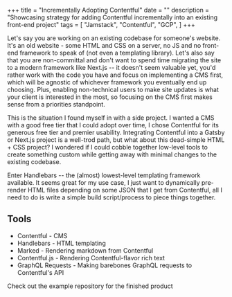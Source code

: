 +++
title = "Incrementally Adopting Contentful"
date = ""
description = "Showcasing strategy for adding Contentful incrementally into an existing front-end project"
tags = [
    "Jamstack",
    "Contentful",
    "GCP",
]
+++

Let's say you are working on an existing codebase for someone's website. It's an old
website - some HTML and CSS on a server, no JS and no front-end framework to speak of
(not even a templating library). Let's also say that you are non-committal and don't
want to spend time migrating the site to a modern framework like Next.js -- it doesn't
seem valuable yet, you'd rather work with the code you have and focus on implementing
a CMS first, which will be agnostic of whichever framework you eventually end up choosing.
Plus, enabling non-technical users to make site updates is what your client is interested
in the most, so focusing on the CMS first makes sense from a priorities standpoint.

This is the situation I found myself in with a side project. I wanted a CMS with
a good free tier that I could adopt over time, I chose Contentful for its generous
free tier and premier usability. Integrating Contentful into a Gatsby or Next.js
project is a well-trod path, but what about this dead-simple HTML + CSS project? I wondered
if I could cobble together low-level tools to create something custom while getting
away with minimal changes to the existing codebase.

Enter Handlebars -- the (almost) lowest-level templating framework available. It
seems great for my use case, I just want to dynamically pre-render HTML files depending
on some JSON that I get from Contentful, all I need to do is write a simple build
script/process to piece things together.

## Tools

- Contentful - CMS
- Handlebars - HTML templating
- Marked - Rendering markdown from Contentful
- Contentful.js - Rendering Contentful-flavor rich text
- GraphQL Requests - Making barebones GraphQL requests to Contentful's API

Check out the example repository for the finished product
